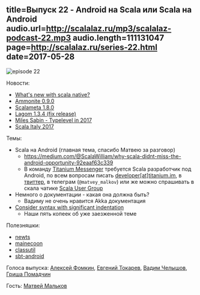 title=Выпуск 22 - Android на Scala или Scala на Android
audio.url=http://scalalaz.ru/mp3/scalalaz-podcast-22.mp3
audio.length=111131047
page=http://scalalaz.ru/series-22.html
date=2017-05-28
----
![episode 22](img/episode22.png)

Новости:

- [What's new with scala native?](http://www.scala-lang.org/blog/2017/05/26/whats-new-scala-native.html)
- [Ammonite 0.9.0](http://www.lihaoyi.com/Ammonite/#0.9.0)
- [Scalameta 1.8.0](https://github.com/scalameta/scalameta/blob/master/changelog/1.8.0.md)
- [Lagom 1.3.4 (fix release)](https://www.lagomframework.com/blog/lagom-1-3-4.html)
- [Miles Sabin - Typelevel in 2017](https://vimeo.com/217832358)
- [Scala Italy 2017](https://vimeo.com/search?q=scalaitaly)

Темы:

- Scala на Android (главная тема, спасибо Матвею за разговор)
    - <https://medium.com/@ScalaWilliam/why-scala-didnt-miss-the-android-opportunity-92eaaf63c339>
    - В команду [Titanium Messenger](http://titanium.im) требуется Scala разработчик под Android, по всем вопросам писать <a href="mailto:developer[at]titanium.im">developer[at]titanium.im</a>, в [твиттер](https://twitter.com/matveyka_jj), в телеграм (`@matvey_malkov`) или же можно спрашивать в скала чатике <a href="https://t.me/scala_ru" target="_blank">Scala User Group</a>
- Немного о документации - какая она должна быть?
    -  Вадиму не очень нравится Akka документация
- [Consider syntax with significant indentation](https://github.com/lampepfl/dotty/issues/2491)
    -  Наши пять копеек об уже заезженной теме

Полезняшки:

- [newts](https://julien-truffaut.github.io/newts)
- [mainecoon](http://kailuowang.com/mainecoon)
- [classutil](https://github.com/bmc/classutil)
- [sbt-android](https://github.com/scala-android/sbt-android)

Голоса выпуска: [Алексей Фомкин](http://github.com/fomkin/korolev), [Евгений Токарев](http://github.com/strobe),
[Вадим Челышов](http://github.com/dos65), [Гриша Помадчин](https://github.com/pomadchin)

Гость: [Матвей Мальков](https://github.com/malkov-matvey)
